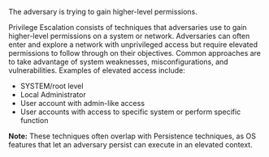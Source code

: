 The adversary is trying to gain higher-level permissions.

Privilege Escalation consists of techniques that adversaries use to gain higher-level permissions on a system or network. Adversaries can often enter and explore a network with unprivileged access but require elevated permissions to follow through on their objectives. Common approaches are to take advantage of system weaknesses, misconfigurations, and vulnerabilities. Examples of elevated access include:

* SYSTEM/root level
* Local Administrator
* User account with admin-like access
* User accounts with access to specific system or perform specific function

**Note:** These techniques often overlap with Persistence techniques, as OS features that let an adversary persist can execute in an elevated context.